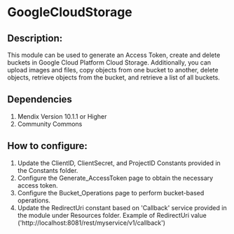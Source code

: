 # GoogleCloudStorage

## Description:

This module can be used to generate an Access Token, create and delete buckets in Google Cloud Platform Cloud Storage. Additionally, you can upload images and files, copy objects from one bucket to another, delete objects, retrieve objects from the bucket, and retrieve a list of all buckets.

## Dependencies

1. Mendix Version 10.1.1 or Higher
2. Community Commons

## How to configure:

1. Update the ClientID, ClientSecret, and ProjectID Constants provided in the Constants folder.
2. Configure the Generate_AccessToken page to obtain the necessary access token.
3. Configure the Bucket_Operations page to perform bucket-based operations.
4. Update the RedirectUri constant based on 'Callback' service provided in the module under Resources folder.
Example of RedirectUri value ('http://localhost:8081/rest/myservice/v1/callback')
